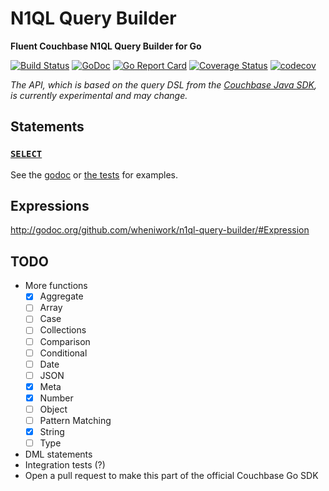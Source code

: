 # N1QL Query Builder
**Fluent Couchbase N1QL Query Builder for Go**

[![Build Status](https://travis-ci.org/wheniwork/n1ql-query-builder.svg?branch=master)](https://travis-ci.org/wheniwork/n1ql-query-builder)
[![GoDoc](https://godoc.org/github.com/wheniwork/n1ql-query-builder?status.svg)](https://godoc.org/github.com/wheniwork/n1ql-query-builder)
[![Go Report Card](https://goreportcard.com/badge/github.com/wheniwork/n1ql-query-builder)](https://goreportcard.com/report/github.com/wheniwork/n1ql-query-builder)
[![Coverage Status](https://coveralls.io/repos/github/wheniwork/n1ql-query-builder/badge.svg?branch=master)](https://coveralls.io/github/wheniwork/n1ql-query-builder?branch=master)
[![codecov](https://codecov.io/gh/wheniwork/n1ql-query-builder/branch/master/graph/badge.svg)](https://codecov.io/gh/wheniwork/n1ql-query-builder)

_The API, which is based on the query DSL from the [Couchbase Java SDK](https://developer.couchbase.com/documentation/server/current/sdk/java/n1ql-queries-with-sdk.html), is currently experimental and may change._

## Statements

### [`SELECT`](https://developer.couchbase.com/documentation/server/current/n1ql/n1ql-language-reference/select-syntax.html)

See the [godoc](https://godoc.org/github.com/wheniwork/n1ql-query-builder) or [the tests](select_test.go) for examples.

## Expressions

http://godoc.org/github.com/wheniwork/n1ql-query-builder/#Expression

## TODO

* More functions
    * [x] Aggregate
    * [ ] Array
    * [ ] Case
    * [ ] Collections
    * [ ] Comparison
    * [ ] Conditional
    * [ ] Date
    * [ ] JSON
    * [x] Meta
    * [x] Number
    * [ ] Object
    * [ ] Pattern Matching
    * [x] String
    * [ ] Type
* DML statements
* Integration tests (?)
* Open a pull request to make this part of the official Couchbase Go SDK
